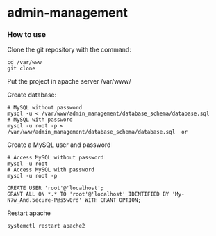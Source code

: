 # admin-management

### How to use
Clone the git repository with the command:
````
cd /var/www
git clone 
````
Put the project in apache server /var/www/


Create database:
````
# MySQL without password
mysql -u < /var/www/admin_management/database_schema/database.sql 
# MySQL with password
mysql -u root -p < /var/www/admin_management/database_schema/database.sql  or 
````
Create a MySQL user and password
````
# Access MySQL without password
mysql -u root
# Access MySQL with password
mysql -u root -p

CREATE USER 'root'@'localhost';
GRANT ALL ON *.* TO 'root'@'localhost' IDENTIFIED BY 'My-N7w_And.5ecure-P@s5w0rd' WITH GRANT OPTION;
````
Restart apache
````
systemctl restart apache2
````
